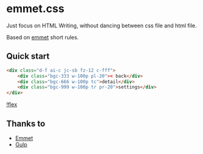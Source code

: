 # emmet.css

Just focus on HTML Writing, without dancing between css file and html file.

Based on [emmet](https://docs.emmet.io/cheat-sheet/) short rules.

## Quick start

```html
<div class="d-f ai-c jc-sb fz-12 c-fff">
    <div class="bgc-333 w-100p pl-20">< back</div>
    <div class="bgc-666 w-100p tc">detail</div>
    <div class="bgc-999 w-100p tr pr-20">settings</div>
</div>
```

[!flex](https://raw.githubusercontent.com/rovast/emmet.css/master/example/flex.png)

## Thanks to

- [Emmet](https://docs.emmet.io/cheat-sheet/)
- [Gulp](https://gulpjs.com/)

